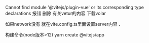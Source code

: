 Cannot find module '@vitejs/plugin-vue' or its corresponding type declarations
报错 删除 有关vetur的内容 下载volar

如果network没有 就在vite.config.ts里面设置server内容 、



构建命令(node版本>12) yarn create @vitejs/app